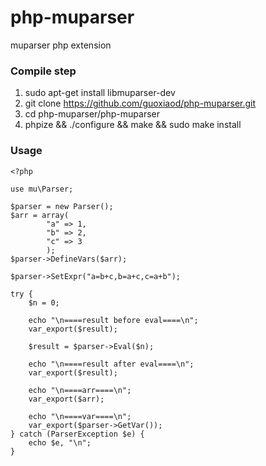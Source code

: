 php-muparser
============

muparser php extension


###  Compile step
1. sudo apt-get install libmuparser-dev
2. git clone https://github.com/guoxiaod/php-muparser.git
3. cd php-muparser/php-muparser
4. phpize && ./configure && make && sudo make install

### Usage

    <?php

    use mu\Parser;

    $parser = new Parser();
    $arr = array(
            "a" => 1,
            "b" => 2,
            "c" => 3
            );
    $parser->DefineVars($arr);

    $parser->SetExpr("a=b+c,b=a+c,c=a+b");

    try {
        $n = 0;

        echo "\n====result before eval====\n";
        var_export($result);

        $result = $parser->Eval($n);

        echo "\n====result after eval====\n";
        var_export($result);

        echo "\n====arr====\n";
        var_export($arr);

        echo "\n====var====\n";
        var_export($parser->GetVar());
    } catch (ParserException $e) {
        echo $e, "\n"; 
    }
